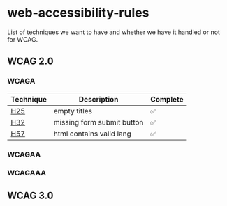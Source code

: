 # web-accessibility-rules

List of techniques we want to have and whether we have it handled or not for WCAG.

## WCAG 2.0

### WCAGA

| Technique                                          | Description                | Complete |
| -------------------------------------------------- | -------------------------- | -------- |
| [H25](https://www.w3.org/TR/WCAG20-TECHS/H25.html) | empty titles               | ✅       |
| [H32](https://www.w3.org/TR/WCAG20-TECHS/H32.html) | missing form submit button | ✅       |
| [H57](https://www.w3.org/TR/WCAG20-TECHS/H57.html) | html contains valid lang   | ✅       |

### WCAGAA

### WCAGAAA

## WCAG 3.0
